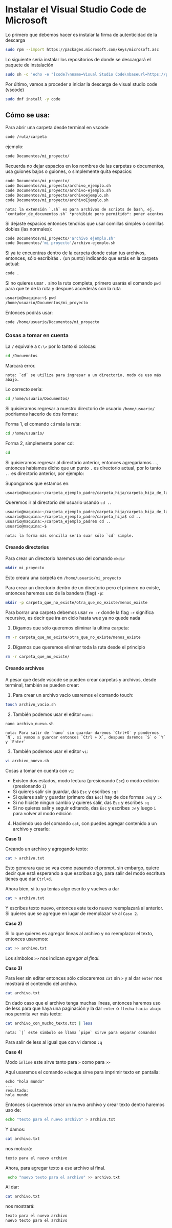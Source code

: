 # Instalar el Visual Studio Code de Microsoft

Lo primero que debemos hacer es instalar la firma de autenticidad de la descarga
```sh
sudo rpm --import https://packages.microsoft.com/keys/microsoft.asc
```

Lo siguiente sería instalar los repositorios de donde se descargará el paquete de instalación 
```sh
sudo sh -c 'echo -e "[code]\nname=Visual Studio Code\nbaseurl=https://packages.microsoft.com/yumrepos/vscode\nenabled=1\ngpgcheck=1\ngpgkey=https://packages.microsoft.com/keys/microsoft.asc" > /etc/yum.repos.d/vscode.repo'
```

Por último, vamos a proceder a iniciar la descarga de visual studio code (vscode)
```sh
sudo dnf install -y code
```


## Cómo se usa:

Para abrir una carpeta desde terminal en vscode
```sh
code /ruta/carpeta
```

ejemplo:
```sh
code Documentos/mi_proyecto/
```

Recuerda no dejar espacios en los nombres de las carpetas o documentos, usa guiones bajos o guiones, o simplemente quita espacios:
```sh
code Documentos/mi_proyecto/
code Documentos/mi_proyecto/archivo_ejemplo.sh
code Documentos/mi_proyecto/archivo-ejemplo.sh
code Documentos/mi_proyecto/archivoejemplo.sh
code Documentos/mi_proyecto/archivoEjemplo.sh
```
	nota: la extensión `.sh` es para archivos de scripts de bash, ej. `contador_de_documentos.sh` *prohibido pero permitido*: poner acentos

Si dejaste espacios entonces tendrias que usar comillas simples o comillas dobles (las normales):
```sh
code Documentos/mi_proyecto/'archivo ejemplo.sh'
code Documentos/'mi proyecto'/archivo-ejemplo.sh
```

Si ya te encuentras dentro de la carpeta donde estan tus archivos, entonces, sólo escribirás `.`  (un punto) indicando que estás en la carpeta actual: 
```sh
code .
```
 
Si no quieres usar `.` sino la ruta completa, primero usarás el comando `pwd` para que te de la ruta y despues accederás con la ruta
```sh
usuario@maquina:~$ pwd
/home/usuario/Documentos/mi_proyecto
```

Entonces podrás usar:
```sh
code /home/usuario/Documentos/mi_proyecto
```
 
### Cosas a tomar en cuenta 

La `/` equivale a `C:\>` por lo tanto si colocas:
```sh
cd /Docuemntos 
```
Marcará error.

	nota: `cd` se utiliza para ingresar a un directorio, modo de uso más abajo.

Lo correcto sería:
```sh
cd /home/usuario/Documentos/
```

Si quisieramos regresar a nuestro directorio de usuario `/home/usuario/` podriamos hacerlo de dos formas:

Forma 1, el comando `cd` más la ruta:
```sh
cd /home/usuario/
```

Forma 2, simplemente poner cd:
```sh
cd
```

Si quisieramos regresar al directorio anterior, entonces agregaríamos `..`, entonces habíamos dicho que un punto `.` es directorio actual, por lo tanto `..` es directorio anterior, por ejemplo:

Supongamos que estamos en:
```sh
usuario@maquina:~/carpeta_ejemplo_padre/carpeta_hija/carpeta_hija_de_la_hija$ 
```

Queremos ir al directorio del usuario usando `cd ..`
```sh
usuario@maquina:~/carpeta_ejemplo_padre/carpeta_hija/carpeta_hija_de_la_hija$ cd ..
usuario@maquina:~/carpeta_ejemplo_padre/carpeta_hija$ cd ..
usuario@maquina:~/carpeta_ejemplo_padre$ cd ..
usuario@maquina:~$ 
```
	nota: la forma más sencilla sería suar sólo `cd` simple.

#### Creando directorios

Para crear un directorio haremos uso del comando `mkdir` 
```sh
mkdir mi_proyecto
```
Esto creara una carpeta en `/home/usuario/mi_proyecto`

Para crear un directorio dentro de un directorio pero el primero no existe, entonces haremos uso de la bandera (flag) `-p`:
```sh
mkdir -p carpeta_que_no_existe/otra_que_no_existe/menos_existe
```

Para borrar una carpeta debemos usar `rm -r` donde la flag `-r` significa recursivo, es decir que ira en ciclo hasta wue ya no quede nada

1) Digamos que sólo queremos eliminar la ultima carpeta:
```sh
rm -r carpeta_que_no_existe/otra_que_no_existe/menos_existe
```

2) Digamos que queremos eliminar toda la ruta desde el principio
```sh
rm -r carpeta_que_no_existe/ 
```

#### Creando archivos

A pesar que desde vscode se pueden crear carpetas y archivos, desde terminal, también se pueden crear:

1) Para crear un archivo vacio usaremos el comando touch:
```sh
touch archivo_vacio.sh
```

2) También podemos usar el editor `nano`:
```
nano archivo_nuevo.sh
```
	nota: Para salir de `nano` sin guardar daremos `Ctrl+X` y pondermos `N`, si vamos a guardar entonces `Ctrl + X`, despues daremos `S` o `Y` y `Enter`

3) También podemos usar el editor `vi`:

```sh
vi archivo_nuevo.sh
```
Cosas a tomar en cuenta con `vi`:
- Existen dos estados, modo lectura (presionando `Esc`) o modo edición (presionando `i`)
- Si quieres salir sin guardar, das `Esc` y escribes `:q!`
- Si quieres salir y guardar (primero das `Esc`) hay de dos formas `:wq` y `:x`
- Si no hiciste ningun cambio y quieres salir, das `Esc` y escribes `:q`
- Si no quieres salir y seguir editando, das `Esc` y escribes `:w` y luego `i` para volver al modo edición

4) Haciendo uso del comando `cat`, con puedes agregar contenido a un archivo y crearlo:

**Caso 1)**

Creando un archivo y agregando texto:
```sh
cat > archivo.txt
```
Esto generara que se vea como pasamdo el prompt, sin embargo, quiere decir que está esperando a que escribas algo, para salir del modo escritura tienes que dar `Ctrl+d`.  

Ahora bien, si tu ya tenias algo escrito y vuelves a dar
```sh
cat > archivo.txt
```
Y escribes texto nuevo, entonces este texto nuevo reemplazará al anterior. Si quieres que se agregue en lugar de reemplazar ve al `Caso 2`.

**Caso 2)**

Si lo que quieres es agregar líneas al archivo y no reemplazar el texto, entonces usaremos:
```sh
cat >> archivo.txt
```
Los simbolos `>>` nos indican *agregar al final*.

**Caso 3)**

Para leer sin editar entonces sólo colocaremos `cat` sin `>` y al dar `enter` nos mostrará el contendio del archivo. 
```sh
cat archivo.txt
```

En dado caso que el archivo tenga muchas líneas, entonces haremos uso de less para que haya una paginación y la dar `enter` o `flecha hacia abajo` nos permita ver más texto: 
```sh
cat archivo_con_mucho_texto.txt | less
```
	nota: `|` este simbolo se llama `pipe` sirve para separar comandos

Para salir de less al igual que con vi damos `:q`

**Caso 4)** 

Modo `inline` este sirve tanto para `>` como para `>>`

Aquí usaremos el comando `echo`que sirve para imprimir texto en pantalla:
```
echo "hola mundo"
---
resultado:
hola mundo
```

Entonces si queremos crear un nuevo archivo y crear texto dentro haremos uso de:
```sh
echo "texto para el nuevo archivo" > archivo.txt
```

Y damos:
```sh
cat archivo.txt
```

nos motrará: 
```sh
texto para el nuevo archivo
```

Ahora, para agregar texto a ese archivo al final.
```sh
 echo "nuevo texto para el archivo" >> archivo.txt
```

Al dar:
```sh
cat archivo.txt
```

nos mostrará:
```sh
texto para el nuevo archivo
nuevo texto para el archivo
```
